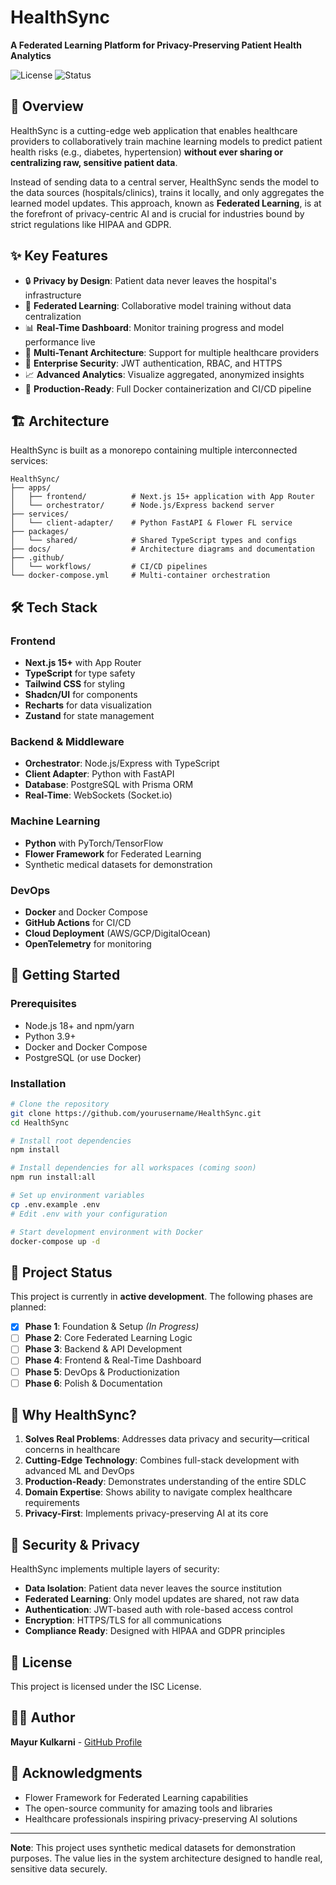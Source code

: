 # HealthSync

**A Federated Learning Platform for Privacy-Preserving Patient Health Analytics**

![License](https://img.shields.io/badge/license-ISC-blue.svg)
![Status](https://img.shields.io/badge/status-in%20development-yellow.svg)

## 🚀 Overview

HealthSync is a cutting-edge web application that enables healthcare providers to collaboratively train machine learning models to predict patient health risks (e.g., diabetes, hypertension) **without ever sharing or centralizing raw, sensitive patient data**. 

Instead of sending data to a central server, HealthSync sends the model to the data sources (hospitals/clinics), trains it locally, and only aggregates the learned model updates. This approach, known as **Federated Learning**, is at the forefront of privacy-centric AI and is crucial for industries bound by strict regulations like HIPAA and GDPR.

## ✨ Key Features

- 🔒 **Privacy by Design**: Patient data never leaves the hospital's infrastructure
- 🤖 **Federated Learning**: Collaborative model training without data centralization
- 📊 **Real-Time Dashboard**: Monitor training progress and model performance live
- 🏥 **Multi-Tenant Architecture**: Support for multiple healthcare providers
- 🔐 **Enterprise Security**: JWT authentication, RBAC, and HTTPS
- 📈 **Advanced Analytics**: Visualize aggregated, anonymized insights
- 🐳 **Production-Ready**: Full Docker containerization and CI/CD pipeline

## 🏗️ Architecture

HealthSync is built as a monorepo containing multiple interconnected services:

```
HealthSync/
├── apps/
│   ├── frontend/          # Next.js 15+ application with App Router
│   └── orchestrator/      # Node.js/Express backend server
├── services/
│   └── client-adapter/    # Python FastAPI & Flower FL service
├── packages/
│   └── shared/            # Shared TypeScript types and configs
├── docs/                  # Architecture diagrams and documentation
├── .github/
│   └── workflows/         # CI/CD pipelines
└── docker-compose.yml     # Multi-container orchestration
```

## 🛠️ Tech Stack

### Frontend
- **Next.js 15+** with App Router
- **TypeScript** for type safety
- **Tailwind CSS** for styling
- **Shadcn/UI** for components
- **Recharts** for data visualization
- **Zustand** for state management

### Backend & Middleware
- **Orchestrator**: Node.js/Express with TypeScript
- **Client Adapter**: Python with FastAPI
- **Database**: PostgreSQL with Prisma ORM
- **Real-Time**: WebSockets (Socket.io)

### Machine Learning
- **Python** with PyTorch/TensorFlow
- **Flower Framework** for Federated Learning
- Synthetic medical datasets for demonstration

### DevOps
- **Docker** and Docker Compose
- **GitHub Actions** for CI/CD
- **Cloud Deployment** (AWS/GCP/DigitalOcean)
- **OpenTelemetry** for monitoring

## 🚦 Getting Started

### Prerequisites

- Node.js 18+ and npm/yarn
- Python 3.9+
- Docker and Docker Compose
- PostgreSQL (or use Docker)

### Installation

```bash
# Clone the repository
git clone https://github.com/yourusername/HealthSync.git
cd HealthSync

# Install root dependencies
npm install

# Install dependencies for all workspaces (coming soon)
npm run install:all

# Set up environment variables
cp .env.example .env
# Edit .env with your configuration

# Start development environment with Docker
docker-compose up -d
```

## 📖 Project Status

This project is currently in **active development**. The following phases are planned:

- [x] **Phase 1**: Foundation & Setup *(In Progress)*
- [ ] **Phase 2**: Core Federated Learning Logic
- [ ] **Phase 3**: Backend & API Development
- [ ] **Phase 4**: Frontend & Real-Time Dashboard
- [ ] **Phase 5**: DevOps & Productionization
- [ ] **Phase 6**: Polish & Documentation

## 🎯 Why HealthSync?

1. **Solves Real Problems**: Addresses data privacy and security—critical concerns in healthcare
2. **Cutting-Edge Technology**: Combines full-stack development with advanced ML and DevOps
3. **Production-Ready**: Demonstrates understanding of the entire SDLC
4. **Domain Expertise**: Shows ability to navigate complex healthcare requirements
5. **Privacy-First**: Implements privacy-preserving AI at its core

## 🔐 Security & Privacy

HealthSync implements multiple layers of security:

- **Data Isolation**: Patient data never leaves the source institution
- **Federated Learning**: Only model updates are shared, not raw data
- **Authentication**: JWT-based auth with role-based access control
- **Encryption**: HTTPS/TLS for all communications
- **Compliance Ready**: Designed with HIPAA and GDPR principles

## 📝 License

This project is licensed under the ISC License.

## 👨‍💻 Author

**Mayur Kulkarni** - [GitHub Profile](https://github.com/mayurmk1704/)

## 🙏 Acknowledgments

- Flower Framework for Federated Learning capabilities
- The open-source community for amazing tools and libraries
- Healthcare professionals inspiring privacy-preserving AI solutions

---

**Note**: This project uses synthetic medical datasets for demonstration purposes. The value lies in the system architecture designed to handle real, sensitive data securely.
